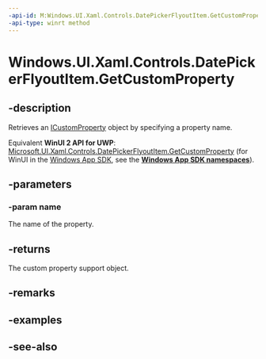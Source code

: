 ```yaml
---
-api-id: M:Windows.UI.Xaml.Controls.DatePickerFlyoutItem.GetCustomProperty(System.String)
-api-type: winrt method
---
```


<!-- Method syntax
public Windows.UI.Xaml.Data.ICustomProperty GetCustomProperty(System.String name)
-->

# Windows.UI.Xaml.Controls.DatePickerFlyoutItem.GetCustomProperty

## -description
Retrieves an [ICustomProperty](../windows.ui.xaml.data/icustomproperty.md) object by specifying a property name.

Equivalent **WinUI 2 API for UWP**: [Microsoft.UI.Xaml.Controls.DatePickerFlyoutItem.GetCustomProperty](/windows/winui/api/microsoft.ui.xaml.controls.datepickerflyoutitem.getcustomproperty) (for WinUI in the [Windows App SDK](/windows/apps/windows-app-sdk/), see the **[Windows App SDK namespaces](/windows/windows-app-sdk/api/winrt/)**).

## -parameters
### -param name
The name of the property.

## -returns
The custom property support object.

## -remarks

## -examples

## -see-also
